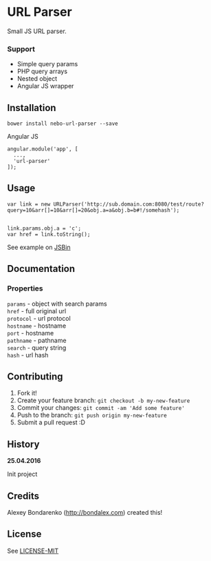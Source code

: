 # URL Parser

Small JS URL parser. 

### Support

- Simple query params
- PHP query arrays
- Nested object 
- Angular JS wrapper

## Installation

```
bower install nebo-url-parser --save
```

Angular JS

```
angular.module('app', [
  ...,
  'url-parser'
]);
```

## Usage

```
var link = new URLParser('http://sub.domain.com:8080/test/route?query=10&arr[]=10&arr[]=20&obj.a=a&obj.b=b#!/somehash');


link.params.obj.a = 'c';
var href = link.toString();
```

See example on [JSBin](https://jsbin.com/sogacokite/edit)

## Documentation

### Properties

`params` - object with search params   
`href` - full original  url  
`protocol` - url protocol  
`hostname` - hostname  
`port` - hostname  
`pathname` - pathname  
`search` - query string  
`hash` - url hash  


## Contributing

1. Fork it!
2. Create your feature branch: `git checkout -b my-new-feature`
3. Commit your changes: `git commit -am 'Add some feature'`
4. Push to the branch: `git push origin my-new-feature`
5. Submit a pull request :D

## History

**25.04.2016**

Init project

## Credits

Alexey Bondarenko (http://bondalex.com) created this!

## License

See [LICENSE-MIT](../LICENSE-MIT)
